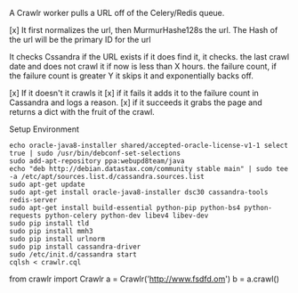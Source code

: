 A Crawlr worker pulls a URL off of the Celery/Redis queue.

[x] It first normalizes the url, then MurmurHashe128s the url.
The Hash of the url will be the primary ID for the url

It checks Cssandra if the URL exists
  if it does find it, it checks.
    the last crawl date and does not crawl it if now is less than X hours.
    the failure count, if the failure count is greater Y it skips it and exponentially backs off.

[x]  If it doesn't it crawls it
[x]    if it fails it adds it to the failure count in Cassandra and logs a reason.
[x]    if it succeeds it grabs the page and returns a dict with the fruit of the crawl.


Setup Environment
```
echo oracle-java8-installer shared/accepted-oracle-license-v1-1 select true | sudo /usr/bin/debconf-set-selections
sudo add-apt-repository ppa:webupd8team/java
echo "deb http://debian.datastax.com/community stable main" | sudo tee -a /etc/apt/sources.list.d/cassandra.sources.list
sudo apt-get update
sudo apt-get install oracle-java8-installer dsc30 cassandra-tools redis-server
sudo apt-get install build-essential python-pip python-bs4 python-requests python-celery python-dev libev4 libev-dev
sudo pip install tld
sudo pip install mmh3
sudo pip install urlnorm
sudo pip install cassandra-driver
sudo /etc/init.d/cassandra start
cqlsh < crawlr.cql
```

from crawlr import Crawlr
a = Crawlr('http://www.fsdfd.om')
b = a.crawl()
